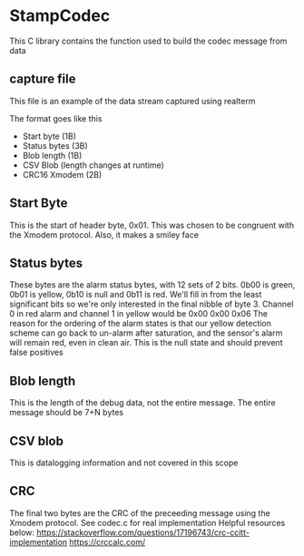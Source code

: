 # StampCodec

This C library contains the function used to build the codec message from data

## capture file
This file is an example of the data stream captured using realterm

The format goes like this
- Start byte (1B)
- Status bytes (3B)
- Blob length (1B)
- CSV Blob (length changes at runtime)
- CRC16 Xmodem	(2B)

## Start Byte
This is the start of header byte, 0x01. This was chosen to be congruent with the Xmodem protocol. Also, it makes a smiley face

## Status bytes
These bytes are the alarm status bytes, with 12 sets of 2 bits. 0b00 is green, 0b01 is yellow, 0b10 is null and 0b11 is red. We'll fill in from the least significant bits so we're only interested in the final nibble of byte 3. Channel 0 in red alarm and channel 1 in yellow would be 0x00 0x00 0x06
The reason for the ordering of the alarm states is that our yellow detection scheme can go back to un-alarm after saturation, and the sensor's alarm will remain red, even in clean air. This is the null state and should prevent false positives
## Blob length
This is the length of the debug data, not the entire message. The entire message should be 7+N bytes

## CSV blob
This is datalogging information and not covered in this scope

## CRC
The final two bytes are the CRC of the preceeding message using the Xmodem protocol. 
See codec.c for real implementation
Helpful resources below:
https://stackoverflow.com/questions/17196743/crc-ccitt-implementation
https://crccalc.com/
